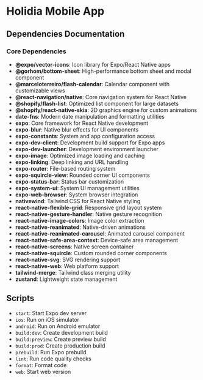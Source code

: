 # Holidia Mobile App

## Dependencies Documentation

### Core Dependencies

- **@expo/vector-icons**: Icon library for Expo/React Native apps
- **@gorhom/bottom-sheet**: High-performance bottom sheet and modal component
- **@marceloterreiro/flash-calendar**: Calendar component with customizable views
- **@react-navigation/native**: Core navigation system for React Native
- **@shopify/flash-list**: Optimized list component for large datasets
- **@shopify/react-native-skia**: 2D graphics engine for custom animations
- **date-fns**: Modern date manipulation and formatting utilities
- **expo**: Core framework for React Native development
- **expo-blur**: Native blur effects for UI components
- **expo-constants**: System and app configuration access
- **expo-dev-client**: Development build support for Expo apps
- **expo-dev-launcher**: Development environment launcher
- **expo-image**: Optimized image loading and caching
- **expo-linking**: Deep linking and URL handling
- **expo-router**: File-based routing system
- **expo-squircle-view**: Rounded corner UI components
- **expo-status-bar**: Status bar customization
- **expo-system-ui**: System UI management utilities
- **expo-web-browser**: System browser integration
- **nativewind**: Tailwind CSS for React Native styling
- **react-native-flexible-grid**: Responsive grid layout system
- **react-native-gesture-handler**: Native gesture recognition
- **react-native-image-colors**: Image color extraction
- **react-native-reanimated**: Native-driven animations
- **react-native-reanimated-carousel**: Animated carousel component
- **react-native-safe-area-context**: Device-safe area management
- **react-native-screens**: Native screen container
- **react-native-squircle**: Custom rounded corner components
- **react-native-svg**: SVG rendering support
- **react-native-web**: Web platform support
- **tailwind-merge**: Tailwind class merging utility
- **zustand**: Lightweight state management

## Scripts

- `start`: Start Expo dev server
- `ios`: Run on iOS simulator
- `android`: Run on Android emulator
- `build:dev`: Create development build
- `build:preview`: Create preview build
- `build:prod`: Create production build
- `prebuild`: Run Expo prebuild
- `lint`: Run code quality checks
- `format`: Format code
- `web`: Start web version
